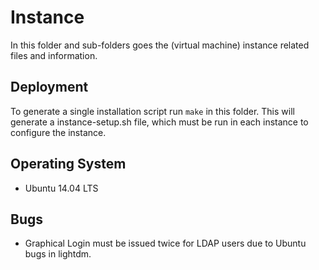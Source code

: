 # Instance

In this folder and sub-folders goes the (virtual machine) instance related files and information.

## Deployment

To generate a single installation script run `make` in this folder.
This will generate a instance-setup.sh file, which must be run in each instance to configure the instance.

## Operating System

- Ubuntu 14.04 LTS

## Bugs

- Graphical Login must be issued twice for LDAP users due to Ubuntu bugs in lightdm.

